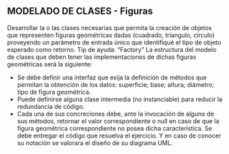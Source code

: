 
## MODELADO DE CLASES - Figuras

Desarrollar la o las clases necesarias que permita la creación de objetos que representen figuras
geométricas dadas (cuadrado, triangulo, círculo) proveyendo un parámetro de entrada único que
identifiqué el tipo de objeto esperado como retorno. Tip de ayuda: “Factory”
La estructura del modelo de clases que deben tener las implementaciones de dichas figuras
geométricas será la siguiente:
- Se debe definir una interfaz que exija la definición de métodos que permitan la obtención de los
datos: superficie; base; altura; diámetro; tipo de figura geométrica.
- Puede definirse alguna clase intermedia (no instanciable) para reducir la redundancia de código.
- Cada una de sus concreciones debe, ante la invocación de alguno de sus métodos, retornar el
valor correspondiente o null en caso de que la figura geométrica correspondiente no posea dicha
característica.
Se debe entregar el código que resuelva el ejercicio. Y en caso de conocer su notación se valorara
el diseño de su diagrama UML.

